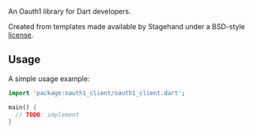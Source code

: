 An Oauth1 library for Dart developers.

Created from templates made available by Stagehand under a BSD-style
[license](https://github.com/dart-lang/stagehand/blob/master/LICENSE).

## Usage

A simple usage example:

```dart
import 'package:oauth1_client/oauth1_client.dart';

main() {
  // TODO: implement
}
```